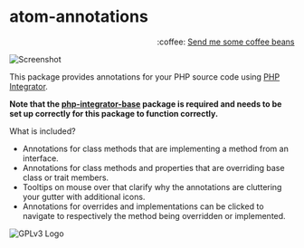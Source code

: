 # atom-annotations
<p align="right">
:coffee:
<a href="https://www.paypal.com/cgi-bin/webscr?cmd=_s-xclick&hosted_button_id=YKTNLZCRHMRTJ">Send me some coffee beans</a>
</p>

![Screenshot](http://ipfs.pics/ipfs/QmTMju5ZZtcHBxKzfMfER35QkNik84Yva3HMbTz5LwMVdC)

This package provides annotations for your PHP source code using [PHP Integrator](https://github.com/php-integrator/atom-base).

**Note that the [php-integrator-base](https://github.com/php-integrator/atom-base) package is required and needs to be set up correctly for this package to function correctly.**

What is included?
  * Annotations for class methods that are implementing a method from an interface.
  * Annotations for class methods and properties that are overriding base class or trait members.
  * Tooltips on mouse over that clarify why the annotations are cluttering your gutter with additional icons.
  * Annotations for overrides and implementations can be clicked to navigate to respectively the method being overridden or implemented.

![GPLv3 Logo](http://gplv3.fsf.org/gplv3-127x51.png)
